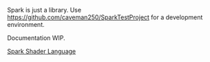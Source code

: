 Spark is just a library. Use https://github.com/caveman250/SparkTestProject for a development environment.

Documentation WIP.

[Spark Shader Language](https://github.com/caveman250/Spark/blob/master/docs/SparkShaderLanguage.md)
